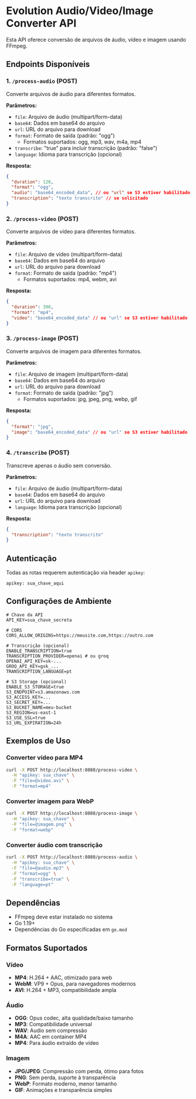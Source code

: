 # Evolution Audio/Video/Image Converter API

Esta API oferece conversão de arquivos de áudio, vídeo e imagem usando FFmpeg.

## Endpoints Disponíveis

### 1. `/process-audio` (POST)
Converte arquivos de áudio para diferentes formatos.

**Parâmetros:**
- `file`: Arquivo de áudio (multipart/form-data)
- `base64`: Dados em base64 do arquivo
- `url`: URL do arquivo para download
- `format`: Formato de saída (padrão: "ogg")
  - Formatos suportados: ogg, mp3, wav, m4a, mp4
- `transcribe`: "true" para incluir transcrição (padrão: "false")
- `language`: Idioma para transcrição (opcional)

**Resposta:**
```json
{
  "duration": 120,
  "format": "ogg",
  "audio": "base64_encoded_data", // ou "url" se S3 estiver habilitado
  "transcription": "texto transcrito" // se solicitado
}
```

### 2. `/process-video` (POST)
Converte arquivos de vídeo para diferentes formatos.

**Parâmetros:**
- `file`: Arquivo de vídeo (multipart/form-data)
- `base64`: Dados em base64 do arquivo
- `url`: URL do arquivo para download
- `format`: Formato de saída (padrão: "mp4")
  - Formatos suportados: mp4, webm, avi

**Resposta:**
```json
{
  "duration": 300,
  "format": "mp4",
  "video": "base64_encoded_data" // ou "url" se S3 estiver habilitado
}
```

### 3. `/process-image` (POST)
Converte arquivos de imagem para diferentes formatos.

**Parâmetros:**
- `file`: Arquivo de imagem (multipart/form-data)
- `base64`: Dados em base64 do arquivo
- `url`: URL do arquivo para download
- `format`: Formato de saída (padrão: "jpg")
  - Formatos suportados: jpg, jpeg, png, webp, gif

**Resposta:**
```json
{
  "format": "jpg",
  "image": "base64_encoded_data" // ou "url" se S3 estiver habilitado
}
```

### 4. `/transcribe` (POST)
Transcreve apenas o áudio sem conversão.

**Parâmetros:**
- `file`: Arquivo de áudio (multipart/form-data)
- `base64`: Dados em base64 do arquivo
- `url`: URL do arquivo para download
- `language`: Idioma para transcrição (opcional)

**Resposta:**
```json
{
  "transcription": "texto transcrito"
}
```

## Autenticação

Todas as rotas requerem autenticação via header `apikey`:

```
apikey: sua_chave_aqui
```

## Configurações de Ambiente

```env
# Chave da API
API_KEY=sua_chave_secreta

# CORS
CORS_ALLOW_ORIGINS=https://meusite.com,https://outro.com

# Transcrição (opcional)
ENABLE_TRANSCRIPTION=true
TRANSCRIPTION_PROVIDER=openai # ou groq
OPENAI_API_KEY=sk-...
GROQ_API_KEY=gsk_...
TRANSCRIPTION_LANGUAGE=pt

# S3 Storage (opcional)
ENABLE_S3_STORAGE=true
S3_ENDPOINT=s3.amazonaws.com
S3_ACCESS_KEY=...
S3_SECRET_KEY=...
S3_BUCKET_NAME=meu-bucket
S3_REGION=us-east-1
S3_USE_SSL=true
S3_URL_EXPIRATION=24h
```

## Exemplos de Uso

### Converter vídeo para MP4
```bash
curl -X POST http://localhost:8080/process-video \
  -H "apikey: sua_chave" \
  -F "file=@video.avi" \
  -F "format=mp4"
```

### Converter imagem para WebP
```bash
curl -X POST http://localhost:8080/process-image \
  -H "apikey: sua_chave" \
  -F "file=@imagem.png" \
  -F "format=webp"
```

### Converter áudio com transcrição
```bash
curl -X POST http://localhost:8080/process-audio \
  -H "apikey: sua_chave" \
  -F "file=@audio.mp3" \
  -F "format=ogg" \
  -F "transcribe=true" \
  -F "language=pt"
```

## Dependências

- FFmpeg deve estar instalado no sistema
- Go 1.19+
- Dependências do Go especificadas em `go.mod`

## Formatos Suportados

### Vídeo
- **MP4**: H.264 + AAC, otimizado para web
- **WebM**: VP9 + Opus, para navegadores modernos
- **AVI**: H.264 + MP3, compatibilidade ampla

### Áudio
- **OGG**: Opus codec, alta qualidade/baixo tamanho
- **MP3**: Compatibilidade universal
- **WAV**: Audio sem compressão
- **M4A**: AAC em container MP4
- **MP4**: Para áudio extraído de vídeo

### Imagem
- **JPG/JPEG**: Compressão com perda, ótimo para fotos
- **PNG**: Sem perda, suporte à transparência
- **WebP**: Formato moderno, menor tamanho
- **GIF**: Animações e transparência simples 